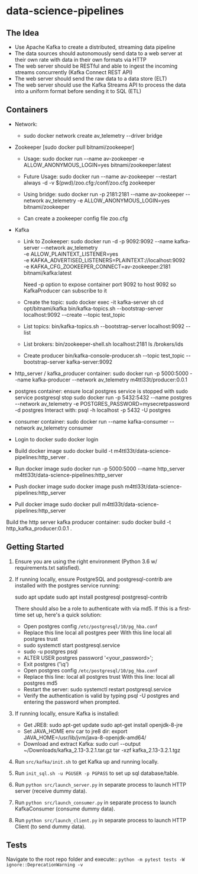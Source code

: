 # data-science-pipelines

## The Idea

- Use Apache Kafka to create a distributed, streaming data pipeline
- The data sources should autonomously send data to a web server at their own rate with data in their own formats via HTTP
- The web server should be RESTful and able to ingest the incoming streams concurrently (Kafka Connect REST API)
- The web server should send the raw data to a data store (ELT)
- The web server should use the Kafka Streams API to process the data into a uniform format before sending it to SQL (ETL)

## Containers

- Network:
  - sudo docker network create av_telemetry --driver bridge

- Zookeeper [sudo docker pull bitnami/zookeeper]
  - Usage: sudo docker run --name av-zookeeper -e ALLOW_ANONYMOUS_LOGIN=yes bitnami/zookeeper:latest
  - Future Usage: sudo docker run --name av-zookeeper --restart always -d -v $(pwd)/zoo.cfg:/conf/zoo.cfg zookeeper
  - Using bridge: sudo docker run -p 2181:2181 --name av-zookeeper --network av_telemetry -e ALLOW_ANONYMOUS_LOGIN=yes bitnami/zookeeper

  - Can create a zookeeper config file zoo.cfg

- Kafka
  - Link to Zookeeper: sudo docker run -d -p 9092:9092 --name kafka-server --network av_telemetry \
    -e ALLOW_PLAINTEXT_LISTENER=yes \
    -e KAFKA_ADVERTISED_LISTENERS=PLAINTEXT://localhost:9092 \
    -e KAFKA_CFG_ZOOKEEPER_CONNECT=av-zookeeper:2181 \
    bitnami/kafka:latest

    Need -p option to expose container port 9092 to host 9092 so KafkaProducer can subscribe to it
  

  - Create the topic:
      sudo docker exec -it kafka-server sh
      cd opt/bitnami/kafka
      bin/kafka-topics.sh --bootstrap-server localhost:9092 --create --topic test_topic
  - List topics:
      bin/kafka-topics.sh --bootstrap-server localhost:9092 --list
  - List brokers:
      bin/zookeeper-shell.sh localhost:2181 ls /brokers/ids
  - Create producer
      bin/kafka-console-producer.sh --topic test_topic --bootstrap-server kafka-server:9092
      

- http_server / kafka_producer container:
  sudo docker run -p 5000:5000 --name kafka-producer --network av_telemetry m4ttl33t/producer:0.0.1

- postgres container:
  ensure local postgres service is stopped with sudo service postgresql stop
  sudo docker run -p 5432:5432 --name postgres --network av_telemetry -e POSTGRES_PASSWORD=mysecretpassword -d postgres
  Interact with:
      psql -h localhost -p 5432 -U postgres

- consumer container:
  sudo docker run --name kafka-consumer --network av_telemetry consumer

- Login to docker
sudo docker login


- Build docker image
sudo docker build -t m4ttl33t/data-science-pipelines:http_server .

- Run docker image
sudo docker run -p 5000:5000 --name http_server m4ttl33t/data-science-pipelines:http_server

- Push docker image
sudo docker image push m4ttl33t/data-science-pipelines:http_server

- Pull docker image
sudo docker pull m4ttl33t/data-science-pipelines:http_server

Build the http server kafka producer container:
 sudo docker build -t http_kafka_producer:0.0.1 .

## Getting Started

1. Ensure you are using the right environment (Python 3.6 w/ requirements.txt satisfied).
2. If running locally, ensure PostgreSQL and postgresql-contrib are installed with the postgres service running:

    sudo apt update
    sudo apt install postgresql postgresql-contrib

    There should also be a role to authenticate with via md5.
    If this is a first-time set up, here's a quick solution:

    - Open postgres config `/etc/postgresql/10/pg_hba.conf`
    - Replace this line
        local   all             postgres                         peer
      With this line
        local   all             postgres                         trust
    - sudo systemctl start postgresql.service
    - sudo -u postgres psql
    - ALTER USER postgres password '<your_password>';
    - Exit postgres ('\q')
    - Open postgres config `/etc/postgresql/10/pg_hba.conf`
    - Replace this line:
         local   all             postgres                         trust
      With this line:
         local   all             postgres                         md5
    - Restart the server: sudo systemctl restart postgresql.service
    - Verify the authentication is valid by typing psql -U postgres and entering the password when prompted.
3. If running locally, ensure Kafka is installed:

   - Get JRE8:
     sudo apt-get update
     sudo apt-get install openjdk-8-jre
   - Set JAVA_HOME env car to jre8 dir:
     export JAVA_HOME=/usr/lib/jvm/java-8-openjdk-amd64/
   - Download and extract Kafka:
     sudo curl --output ~/Downloads/kafka_2.13-3.2.1.tar.gz
     tar -xzf kafka_2.13-3.2.1.tgz

4. Run ``src/kafka/init.sh`` to get Kafka up and running locally.
5. Run ``init_sql.sh -u PGUSER -p PGPASS`` to set up sql database/table.
6. Run ``python src/launch_server.py`` in separate process to launch HTTP server (receive dummy data).
7. Run ``python src/launch_consumer.py`` in separate process to launch KafkaConsumer (consume dummy data).
8. Run ``python src/launch_client.py`` in separate process to launch HTTP Client (to send dummy data).



## Tests

Navigate to the root repo folder and execute::
    ```python -m pytest tests -W ignore::DeprecationWarning -v```
